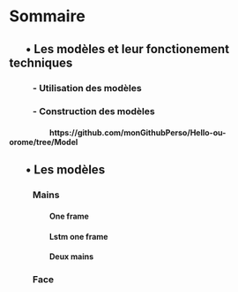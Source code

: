 


<h1>Sommaire</h1>

<h2>
        &nbsp;&nbsp;&nbsp;&nbsp;&nbsp;
        • Les modèles et leur fonctionement techniques
</h2>
        
<h3>
        &nbsp;&nbsp;&nbsp;&nbsp;&nbsp;&nbsp;&nbsp;&nbsp;&nbsp;&nbsp;
        - Utilisation des modèles
</h3>
        
<h3>
        &nbsp;&nbsp;&nbsp;&nbsp;&nbsp;&nbsp;&nbsp;&nbsp;&nbsp;&nbsp;
        - Construction des modèles
</h3>
            
<h4>
        &nbsp;&nbsp;&nbsp;&nbsp;&nbsp;&nbsp;&nbsp;&nbsp;&nbsp;&nbsp;
        &nbsp;&nbsp;&nbsp;&nbsp;&nbsp;&nbsp;&nbsp;&nbsp;&nbsp;&nbsp;
        https://github.com/monGithubPerso/Hello-ou-orome/tree/Model 
</h4>

<h2>    
        &nbsp;&nbsp;&nbsp;&nbsp;&nbsp;
        • Les modèles 
</h2>

<h3>       
        &nbsp;&nbsp;&nbsp;&nbsp;&nbsp;&nbsp;&nbsp;&nbsp;&nbsp;&nbsp;
        Mains 
</h3>
        
<h4>            
        &nbsp;&nbsp;&nbsp;&nbsp;&nbsp;&nbsp;&nbsp;&nbsp;&nbsp;&nbsp;
        &nbsp;&nbsp;&nbsp;&nbsp;&nbsp;&nbsp;&nbsp;&nbsp;&nbsp;&nbsp;
        One frame
</h4>
            
<h4>            
        &nbsp;&nbsp;&nbsp;&nbsp;&nbsp;&nbsp;&nbsp;&nbsp;&nbsp;&nbsp;
        &nbsp;&nbsp;&nbsp;&nbsp;&nbsp;&nbsp;&nbsp;&nbsp;&nbsp;&nbsp;
        Lstm one frame
</h4>
        
<h4>
        &nbsp;&nbsp;&nbsp;&nbsp;&nbsp;&nbsp;&nbsp;&nbsp;&nbsp;&nbsp;
        &nbsp;&nbsp;&nbsp;&nbsp;&nbsp;&nbsp;&nbsp;&nbsp;&nbsp;&nbsp;
        Deux mains
</h4>
            
<h3>     
        &nbsp;&nbsp;&nbsp;&nbsp;&nbsp;&nbsp;&nbsp;&nbsp;&nbsp;&nbsp;
        Face 
</h3>
  
  
  
  
  
  
  
   
  



